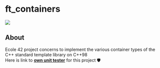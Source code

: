 # ft_containers
<img src="https://img.shields.io/badge/C%2B%2B98-00599C.svg?logo=C%2B%2B&logoColor=white"/>

## About
Ecole 42 project concerns to implement the various container types of the C++ standard template library on C++98</br>
Here is link to <b>[own unit tester](https://github.com/divinepet/ft_containers-unit-test "ft_cotainers unit test")</b> for this project 🛡️
